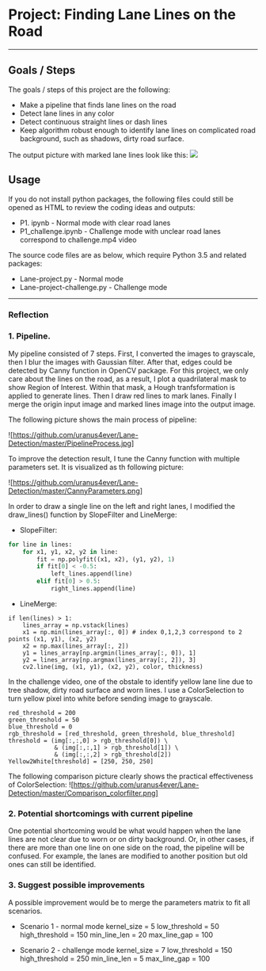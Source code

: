 # **Project: Finding Lane Lines on the Road** 
---
## **Goals / Steps**

The goals / steps of this project are the following:
* Make a pipeline that finds lane lines on the road
* Detect lane lines in any color
* Detect continuous straight lines or dash lines
* Keep algorithm robust enough to identify lane lines on complicated road background, such as shadows, dirty road surface.

The output picture with marked lane lines look like this:
![](https://github.com/uranus4ever/Lane-Detection/master/LaneDectionExamplePic.png)  


## Usage
If you do not install python packages, the following files could still be opened as HTML to review the coding ideas and outputs:
* P1. ipynb - Normal mode with clear road lanes
* P1_challenge.ipynb - Challenge mode with unclear road lanes correspond to challenge.mp4 video 

The source code files are as below, which require Python 3.5 and related packages:
* Lane-project.py - Normal mode
* Lane-project-challenge.py - Challenge mode

---

### Reflection

### 1. Pipeline. 

My pipeline consisted of 7 steps. First, I converted the images to grayscale, then I blur the images with Gaussian filter. After that, edges could be detected by Canny function in OpenCV package. For this project, we only care about the lines on the road, as a result, I plot a quadrilateral mask to show Region of Interest. Within that mask, a Hough tranfsformation is applied to generate lines. Then I draw red lines to mark lanes. Finally I merge the origin input image and marked lines image into the output image.

The following picture shows the main process of pipeline: 

![https://github.com/uranus4ever/Lane-Detection/master/PipelineProcess.jpg]

To improve the detection result, I tune the Canny function with multiple parameters set. It is visualized as th following picture:

![https://github.com/uranus4ever/Lane-Detection/master/CannyParameters.png]

In order to draw a single line on the left and right lanes, I modified the draw_lines() function by SlopeFilter and LineMerge:
* SlopeFilter:
```python
for line in lines:
    for x1, y1, x2, y2 in line:
        fit = np.polyfit((x1, x2), (y1, y2), 1)
        if fit[0] < -0.5:
            left_lines.append(line)
        elif fit[0] > 0.5:
            right_lines.append(line)
```

* LineMerge:
```
if len(lines) > 1:
    lines_array = np.vstack(lines)
    x1 = np.min(lines_array[:, 0]) # index 0,1,2,3 correspond to 2 points (x1, y1), (x2, y2)
    x2 = np.max(lines_array[:, 2])
    y1 = lines_array[np.argmin(lines_array[:, 0]), 1]
    y2 = lines_array[np.argmax(lines_array[:, 2]), 3]
    cv2.line(img, (x1, y1), (x2, y2), color, thickness)
```
        
In the challenge video, one of the obstale to identify yellow lane line due to tree shadow, dirty road surface and worn lines. I use a ColorSelection to turn yellow pixel into white before sending image to grayscale.

```
red_threshold = 200
green_threshold = 50
blue_threshold = 0
rgb_threshold = [red_threshold, green_threshold, blue_threshold]
threshold = (img[:,:,0] > rgb_threshold[0]) \
             & (img[:,:,1] > rgb_threshold[1]) \
             & (img[:,:,2] > rgb_threshold[2])
Yellow2White[threshold] = [250, 250, 250]
```

The following comparison picture clearly shows the practical effectiveness of ColorSelection:
![https://github.com/uranus4ever/Lane-Detection/master/Comparison_colorfilter.png]

### 2. Potential shortcomings with current pipeline

One potential shortcoming would be what would happen when the lane lines are not clear due to worn or on dirty background. Or, in other cases, if there are more than one line on one side on the road, the pipeline will be confused. For example, the lanes are modified to another position but old ones can still be identified. 

### 3. Suggest possible improvements

A possible improvement would be to merge the parameters matrix to fit all scenarios.


* Scenario 1 - normal mode
kernel_size = 5
low_threshold = 50
high_threshold = 150
min_line_len = 20
max_line_gap = 100

* Scenario 2 - challenge mode
kernel_size = 7
low_threshold = 150
high_threshold = 250
min_line_len = 5
max_line_gap = 100

